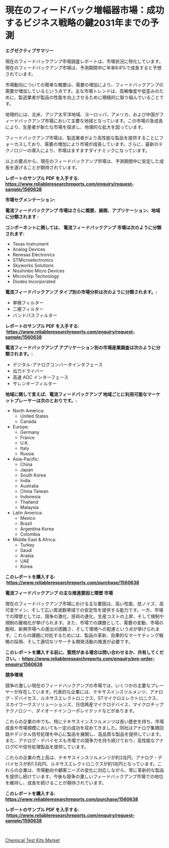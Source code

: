 <p><h1>現在のフィードバック増幅器市場：成功するビジネス戦略の鍵2031年までの予測</h1></p><p><strong>エグゼクティブサマリー</strong></p>
<p><p>現在のフィードバックアンプ市場調査レポートは、市場状況に特化しています。現在のフィードバックアンプ市場は、予測期間中に年率8.8%で成長すると予想されています。</p><p>市場動向についての簡単な概要は、需要の増加により、フィードバックアンプの需要が増加しているという点です。主な市場トレンドは、高解像度や低歪みのために、製造業者が製品の性能を向上させるために積極的に取り組んでいることです。</p><p>地理的には、北米、アジア太平洋地域、ヨーロッパ、アメリカ、および中国がフィードバックアンプ市場において主要な地域となっています。この市場の急成長により、生産者が新たな市場を探求し、地理的な拡大を図っています。</p><p>フィードバックアンプ市場は、製造業者がより高性能な製品を提供することにフォーカスしており、需要の増加により市場が成長しています。さらに、最新のテクノロジーの導入により、市場はますますダイナミックになっています。</p><p>以上の要点から、現在のフィードバックアンプ市場は、予測期間中に安定した成長を遂げることが期待されています。</p></p>
<p><strong>レポートのサンプル PDF を入手する: <a href="https://www.reliableresearchreports.com/enquiry/request-sample/1560638">https://www.reliableresearchreports.com/enquiry/request-sample/1560638</a></strong></p>
<p><strong>市場セグメンテーション:</strong></p>
<p><strong> 電流フィードバックアンプ 市場はさらに概要、展開、アプリケーション、地域に分類されます :</strong></p>
<p><strong>コンポーネントに関しては、 電流フィードバックアンプ 市場は次のように分類されます: &nbsp;</strong></p>
<p><ul><li>Texas Instrument</li><li>Analog Devices</li><li>Renesas Electronics</li><li>STMicroelectronics</li><li>Skyworks Solutions</li><li>Nisshinbo Micro Devices</li><li>Microchip Technology</li><li>Diodes Incorporated</li></ul></p>
<p><strong> 電流フィードバックアンプ タイプ別の市場分析は次のように分類されます。:</strong></p>
<p><ul><li>単極フィルター</li><li>二極フィルター</li><li>バンドパスフィルター</li></ul></p>
<p><strong>レポートのサンプル PDF を入手する: &nbsp;<a href="https://www.reliableresearchreports.com/enquiry/request-sample/1560638">https://www.reliableresearchreports.com/enquiry/request-sample/1560638</a></strong></p>
<p><strong> 電流フィードバックアンプ アプリケーション別の市場産業調査は次のように分類されます。:</strong></p>
<p><ul><li>デジタル-アナログコンバータインタフェース</li><li>出力ドライバー</li><li>高速 ADC インターフェース</li><li>サレンキーフィルター</li></ul></p>
<p><strong>地域に関して言えば、電流フィードバックアンプ 地域ごとに利用可能なマーケットプレーヤーは次のとおりです。:</strong></p>
<p><ul>
    <li>
        North America:
        <ul>
            <li>United States</li>
            <li>Canada</li>
        </ul>
    </li>
    <li>
        Europe:
        <ul>
            <li>Germany</li>
            <li>France</li>
            <li>U.K.</li>
            <li>Italy</li>
            <li>Russia</li>
        </ul>
    </li>
    <li>
        Asia-Pacific:
        <ul>
            <li>China</li>
            <li>Japan</li>
            <li>South Korea</li>
            <li>India</li>
            <li>Australia</li>
            <li>China Taiwan</li>
            <li>Indonesia</li>
            <li>Thailand</li>
            <li>Malaysia</li>
        </ul>
    </li>
    <li>
        Latin America:
        <ul>
            <li>Mexico</li>
            <li>Brazil</li>
            <li>Argentina Korea</li>
            <li>Colombia</li>
        </ul>
    </li>
    <li>
        Middle East & Africa:
        <ul>
            <li>Turkey</li>
            <li>Saudi</li>
            <li>Arabia</li>
            <li>UAE</li>
            <li>Korea</li>
        </ul>
    </li>
    </ul></p>
<p><strong>このレポートを購入する: &nbsp;<a href="https://www.reliableresearchreports.com/purchase/1560638">https://www.reliableresearchreports.com/purchase/1560638</a></strong></p>
<p><strong>電流フィードバックアンプ の主な推進要因と障壁 市場</strong></p>
<p><p>現在のフィードバックアンプ市場における主な要因は、高い性能、低ノイズ、高可変ゲイン、そして広い周波数帯域での安定性を提供する能力です。一方、市場での障壁としては、競争の激化、技術の進化、生産コストの上昇、そして規制や規制の厳格化が挙げられます。また、市場での課題として、需要の変動、市場の飽和、新興市場への進出の困難さ、そして環境への配慮という点が挙げられます。これらの課題に対処するためには、製品の革新、効果的なマーケティング戦略の採用、そして適切なリサーチ＆開発活動の推進が必要です。</p></p>
<p><strong>このレポートを購入する前に、質問がある場合は問い合わせるか、共有してください。:&nbsp; <a href="https://www.reliableresearchreports.com/enquiry/pre-order-enquiry/1560638">https://www.reliableresearchreports.com/enquiry/pre-order-enquiry/1560638</a></strong></p>
<p><strong>競争環境</strong></p>
<p><p>競争の激しい現在のフィードバックアンプの市場では、いくつかの主要なプレーヤーが存在しています。代表的な企業には、テキサスインスツルメンツ、アナログ・デバイセス、ルネサスエレクトロニクス、STマイクロエレクトロニクス、スカイワークスソリューションズ、日信興産マイクロデバイス、マイクロチップテクノロジー、ダイオードインコーポレイテッドなどがあります。</p><p>これらの企業の中でも、特にテキサスインスツルメンツは長い歴史を持ち、市場成長や市場規模においても一定の成功を収めてきました。同社はアナログ集積回路やデジタル信号処理を中心に製品を展開し、高品質な製品を提供しています。また、アナログ・デバイセスも市場での競争力を持ち続けており、高性能なアナログICや信号処理製品を提供しています。</p><p>これらの企業の売上高は、テキサスインスツルメンツが約2兆円、アナログ・デバイセスが約1.5兆円、ルネサスエレクトロニクスが約1兆円となっています。これらの企業は、市場動向や顧客ニーズの変化に対応しながら、常に革新的な製品を提供し続けています。今後も競争の激しいフィードバックアンプ市場での地位を維持し、成長を続けることが期待されています。</p></p>
<p><strong>このレポートを購入する: &nbsp; <a href="https://www.reliableresearchreports.com/purchase/1560638">https://www.reliableresearchreports.com/purchase/1560638</a></strong></p>
<p><strong>レポートのサンプル PDF を入手する: &nbsp;<a href="https://www.reliableresearchreports.com/enquiry/request-sample/1560638">https://www.reliableresearchreports.com/enquiry/request-sample/1560638</a></strong><strong></strong></p>
<p>&nbsp;</p>
<p><p><a href="https://github.com/YashRP12/Market-Research-Report-List-3/blob/main/chemical-test-kits-market.md">Chemical Test Kits Market</a></p></p>